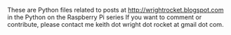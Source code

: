 These are Python files related to posts at http://wrightrocket.blogspot.com in the Python on the Raspberry Pi series
If you want to comment or contribute, please contact me keith dot wright dot rocket at gmail dot com.
